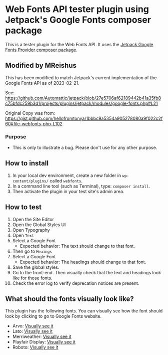 # Web Fonts API tester plugin using Jetpack's Google Fonts composer package

This is a tester plugin for the Web Fonts API. It uses the [Jetpack Google Fonts Provider composer package](https://packagist.org/packages/automattic/jetpack-google-fonts-provider).

## Modified by MReishus

This has been modified to match Jetpack's current implementation of the Google
Fonts API as of 2023-02-21.

See: https://github.com/Automattic/jetpack/blob/27e5706af62189442b41a35fb8c75bfdc259b3d1/projects/plugins/jetpack/modules/google-fonts.php#L21

Original Copy was from: https://gist.github.com/hellofromtonya/1bbbc9a5354a905278080a9f022c2f60#file-webfonts-php-L102

### Purpose

- This is only to illustrate a bug. Please don't use for any other purpose.

## How to install

1. In your local dev environment, create a new folder in `wp-content/plugins/` called `webfonts`.
2. In a command line tool (such as Terminal), type: `composer install`.
3. Then activate the plugin in your test site's admin area.

## How to test

1. Open the Site Editor
2. Open the Global Styles UI
3. Open Typography
4. Open `Text`
5. Select a Google Font
   * Expected behavior: The text should change to that font.
6. Then go to `Heaings`
7. Select a Google Font
    * Expected behavior: The headings should change to that font.
8. Save the global styles.
9. Go to the front-end. Then visually check that the text and headings look like for those fonts.
10. Check the error log to verify deprecation notices are present.

## What should the fonts visually look like?

This plugin has the following fonts. You can visually see how the font should look by clicking to go to Google Fonts website.

* Arvo: [Visually see it](https://fonts.google.com/specimen/Arvo?query=Arvo)
* Lato: [Visually see it](https://fonts.google.com/specimen/Lato?query=Lato)
* Merriweather: [Visually see it](https://fonts.google.com/specimen/Merriweather?query=Merriweather)
* Playfair Display: [Visually see it](https://fonts.google.com/specimen/Playfair+Display?query=Playfair)
* Roboto: [Visually see it](https://fonts.google.com/specimen/Merriweather?query=Roboto)

